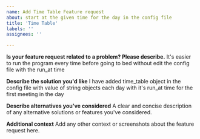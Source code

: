 ```yaml
---
name: Add Time Table Feature request
about: start at the given time for the day in the config file
title: 'Time Table'
labels: ''
assignees: ''

---
```


**Is your feature request related to a problem? Please describe.**
It's easier to run the program every time before going to bed without edit the config file with the run_at time

**Describe the solution you'd like**
I have added time_table object in the config file with value of string objects each day with it's run_at time for the first meeting in the day  

**Describe alternatives you've considered**
A clear and concise description of any alternative solutions or features you've considered.

**Additional context**
Add any other context or screenshots about the feature request here.

